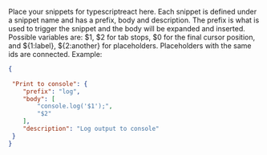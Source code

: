 
 Place your snippets for typescriptreact here. Each snippet is defined under a snippet name and has a prefix, body and
 description. The prefix is what is used to trigger the snippet and the body will be expanded and inserted. Possible variables are:
 $1, $2 for tab stops, $0 for the final cursor position, and ${1:label}, ${2:another} for placeholders. Placeholders with the
 same ids are connected.
 Example:

```json
{
    
 "Print to console": {
 	"prefix": "log",
 	"body": [
 		"console.log('$1');",
 		"$2"
 	],
 	"description": "Log output to console"
 }
}
```

